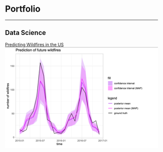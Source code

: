 # Portfolio

---

## Data Science


[Predicting Wildfires in the US](projects/us-wildfires)
<img src="images/us-wildfires.png?raw=true"/>



